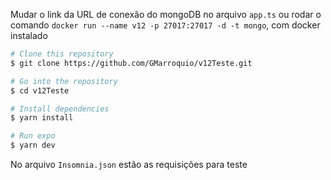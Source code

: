 Mudar o link da URL de conexão do mongoDB no arquivo `app.ts` ou rodar o comando `docker run --name v12 -p 27017:27017 -d -t mongo`, com docker instalado

```bash
# Clone this repository
$ git clone https://github.com/GMarroquio/v12Teste.git

# Go into the repository
$ cd v12Teste

# Install dependencies
$ yarn install

# Run expo
$ yarn dev
```

No arquivo `Insomnia.json` estão as requisições para teste
